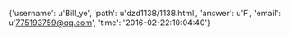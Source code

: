 {'username': u'Bill_ye', 'path': u'dzd1138/1138.html', 'answer': u'F', 'email': u'775193759@qq.com', 'time': '2016-02-22:10:04:40'}